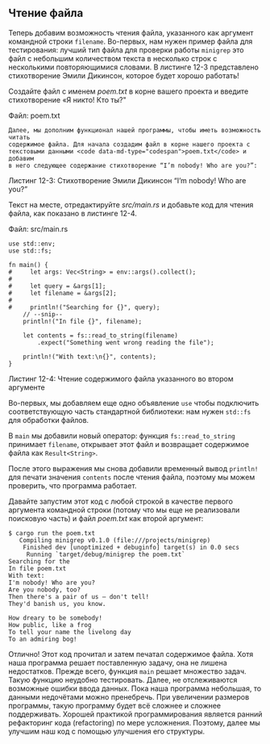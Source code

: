 ## Чтение файла

Теперь добавим возможность чтения файла, указанного как аргумент командной строки `filename`. Во-первых, нам нужен пример файла для тестирования: лучший тип файла для проверки работы `minigrep` это файл с небольшим количеством текста в несколько строк с несколькими повторяющимися словами. В листинге 12-3 представлено стихотворение Эмили Дикинсон, которое будет хорошо работать!

Создайте файл с именем *poem.txt* в корне вашего проекта и введите стихотворение «Я никто! Кто ты?"

<span class="filename">Файл: poem.txt</span>

```text
Далее, мы дополним функционал нашей программы, чтобы иметь возможность читать
содержимое файла. Для начала создадим файл в корне нашего проекта с текстовыми данными <code data-md-type="codespan">poem.txt</code> и добавим
в него следующее содержание стихотворение “I’m nobody! Who are you?”:
```

<span class="caption">Листинг 12-3: Стихотворение Эмили Дикинсон “I’m nobody! Who are you?”</span>

Текст на месте, отредактируйте *src/main.rs* и добавьте код для чтения файла, как показано в листинге 12-4.

<span class="filename">Файл: src/main.rs</span>

```rust,should_panic
use std::env;
use std::fs;

fn main() {
#     let args: Vec<String> = env::args().collect();
#
#     let query = &args[1];
#     let filename = &args[2];
#
#     println!("Searching for {}", query);
    // --snip--
    println!("In file {}", filename);

    let contents = fs::read_to_string(filename)
        .expect("Something went wrong reading the file");

    println!("With text:\n{}", contents);
}
```

<span class="caption">Листинг 12-4: Чтение содержимого файла указанного во втором аргументе</span>

Во-первых, мы добавляем еще одно объявление `use` чтобы подключить соответствующую часть стандартной библиотеки: нам нужен `std::fs` для обработки файлов.

В `main` мы добавили новый оператор: функция `fs::read_to_string` принимает `filename`, открывает этот файл и возвращает содержимое файла как `Result<String>`.

После этого выражения мы снова добавили временный вывод `println!` для печати значения `contents` после чтения файла, поэтому мы можем проверить, что программа работает.

Давайте запустим этот код с любой строкой в качестве первого аргумента командной строки (потому что мы еще не реализовали поисковую часть) и файл *poem.txt* как второй аргумент:

```text
$ cargo run the poem.txt
   Compiling minigrep v0.1.0 (file:///projects/minigrep)
    Finished dev [unoptimized + debuginfo] target(s) in 0.0 secs
     Running `target/debug/minigrep the poem.txt`
Searching for the
In file poem.txt
With text:
I'm nobody! Who are you?
Are you nobody, too?
Then there's a pair of us — don't tell!
They'd banish us, you know.

How dreary to be somebody!
How public, like a frog
To tell your name the livelong day
To an admiring bog!
```

Отлично! Этот код прочитал и затем печатал содержимое файла. Хотя наша программа решает поставленную задачу, она не лишена недостатков. Прежде всего, функция `main` решает множество задач. Такую функцию неудобно тестировать. Далее, не отслеживаются возможные ошибки ввода данных. Пока наша программа небольшая, то данными недочётами можно пренебречь. При увеличении размеров программы, такую программу будет всё сложнее и сложнее поддерживать. Хорошей практикой программирования является ранний рефакторинг кода (refactoring) по мере усложнения. Поэтому, далее мы улучшим наш код с помощью улучшения его структуры.
